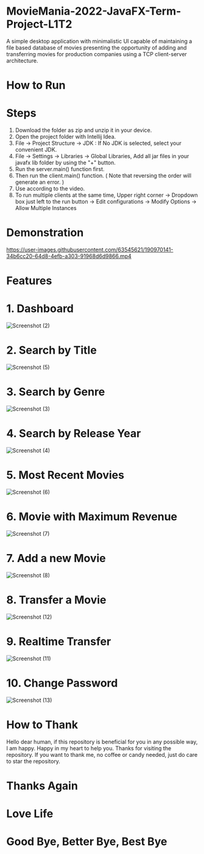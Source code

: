 # MovieMania-2022-JavaFX-Term-Project-L1T2

A simple desktop application with minimalistic UI capable of maintaining a file based database of movies presenting the opportunity of adding and transferring movies for production companies using a TCP client-server architecture.

# How to Run

# Steps

1. Download the folder as zip and unzip it in your device.
2. Open the project folder with Intellij Idea.
3. File -> Project Structure -> JDK : If No JDK is selected, select your convenient JDK.
4. File -> Settings -> Libraries -> Global Libraries, Add all jar files in your javafx lib folder by using the "+" button.
5. Run the server.main() function first.
6. Then run the client.main() function. ( Note that reversing the order will generate an error. )
7. Use according to the video.
8. To run multiple clients at the same time, Upper right corner -> Dropdown box just left to the run button -> Edit configurations -> Modify Options -> Allow Multiple Instances

# Demonstration

https://user-images.githubusercontent.com/63545621/190970141-34b6cc20-64d8-4efb-a303-91968d6d9866.mp4

# Features

# 1. Dashboard 

![Screenshot (2)](https://user-images.githubusercontent.com/63545621/190971634-776a649a-f061-4a01-b0ce-a7497c3e2b14.png)

# 2. Search by Title

![Screenshot (5)](https://user-images.githubusercontent.com/63545621/190971737-0cc39495-fba3-44ef-a806-beb47be36d4a.png)

# 3. Search by Genre

![Screenshot (3)](https://user-images.githubusercontent.com/63545621/190971784-fc4c9ed9-fb76-4198-802d-0257f96acccf.png)

# 4. Search by Release Year

![Screenshot (4)](https://user-images.githubusercontent.com/63545621/190972017-a359a107-8286-4d10-9f48-946548ba1e45.png)

# 5. Most Recent Movies

![Screenshot (6)](https://user-images.githubusercontent.com/63545621/190972137-6853a9f0-8d05-4d60-80cc-db270f1bfe30.png)

# 6. Movie with Maximum Revenue

![Screenshot (7)](https://user-images.githubusercontent.com/63545621/190972236-6942a9a1-02e7-4483-92d9-189c0d8373c1.png)

# 7. Add a new Movie

![Screenshot (8)](https://user-images.githubusercontent.com/63545621/190972419-795dbe40-d601-45f6-aff0-231445494247.png)

# 8. Transfer a Movie

![Screenshot (12)](https://user-images.githubusercontent.com/63545621/190972506-c3ab82e4-afda-4676-a330-e2a82fcffc1f.png)

# 9. Realtime Transfer

![Screenshot (11)](https://user-images.githubusercontent.com/63545621/190972890-b298127e-5175-4bac-8a85-028dcc8f9e1c.png)

# 10. Change Password

![Screenshot (13)](https://user-images.githubusercontent.com/63545621/190972928-935f7a6c-9900-4abe-a989-f68e9cde4d28.png)

# How to Thank

Hello dear human, if this repository is beneficial for you in any possible way, I am happy. Happy in my heart to help you. Thanks for visiting the repository. If you want to thank me, no coffee or candy needed, just do care to star the repository. 

# Thanks Again
# Love Life
# Good Bye, Better Bye, Best Bye
